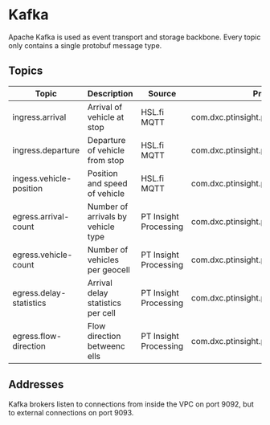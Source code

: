 # Kafka

Apache Kafka is used as event transport and storage backbone. Every topic only contains a single protobuf message type.


## Topics

| Topic                   | Description                        | Source                | Protobuf Type                                   |
| ----------------------- | ---------------------------------- | --------------------- | ----------------------------------------------- |
| ingress.arrival         | Arrival of vehicle at stop         | HSL.fi MQTT           | com.dxc.ptinsight.proto.ingress.Arrival         |
| ingress.departure       | Departure of vehicle from stop     | HSL.fi MQTT           | com.dxc.ptinsight.proto.ingress.Departure       |
| ingess.vehicle-position | Position and speed of vehicle      | HSL.fi MQTT           | com.dxc.ptinsight.proto.ingress.VehiclePosition |
| egress.arrival-count    | Number of arrivals by vehicle type | PT Insight Processing | com.dxc.ptinsight.proto.egress.ArrivalCount     |
| egress.vehicle-count    | Number of vehicles per geocell     | PT Insight Processing | com.dxc.ptinsight.proto.egress.VehicleCount     |
| egress.delay-statistics | Arrival delay statistics per cell  | PT Insight Processing | com.dxc.ptinsight.proto.egress.DelayStatistics  |
| egress.flow-direction   | Flow direction betweenc ells       | PT Insight Processing | com.dxc.ptinsight.proto.egress.FlowDirection    |


## Addresses
Kafka brokers listen to connections from inside the VPC on port 9092, but to external connections on port 9093.
